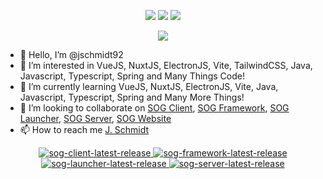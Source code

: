 <p align="center">
  <img src = "https://github-readme-stats.vercel.app/api?username=jschmidt92&show_icons=true&count_private=true&theme=darcula&hide_border=true&hide=issues&bg_color=00000000">
  <img src = "https://github-readme-stats.vercel.app/api/top-langs/?username=jschmidt92&layout=compact&hide_border=true&theme=darcula&bg_color=00000000&langs_count=6&count_private=true">
  <img src = "https://github-readme-streak-stats.herokuapp.com?user=jschmidt92&theme=darcula&hide_border=true&background=FFFFFF00&count_private=true">
</p>

<p align="center">
  <img src = "https://github-readme-stats.vercel.app/api/wakatime?username=JSchmidt92&layout=compact&hide_border=true&theme=darcula&bg_color=00000000&count_private=true">
</p>

- 👋 Hello, I’m @jschmidt92
- 👀 I’m interested in VueJS, NuxtJS, ElectronJS, Vite, TailwindCSS, Java, Javascript, Typescript, Spring and Many Things Code!
- 🌱 I’m currently learning VueJS, NuxtJS, ElectronJS, Vite, Java, Javascript, Typescript, Spring and Many More Things!
- 💞️ I’m looking to collaborate on [SOG Client](https://github.com/jschmidt92/sog-client), [SOG Framework](https://github.com/jschmidt92/sog-framework), [SOG Launcher](https://github.com/jschmidt92/sog-launcher), [SOG Server](https://github.com/jschmidt92/sog-server), [SOG Website](https://github.com/jschmidt92/sog-website)
- 📫 How to reach me [J. Schmidt](https://discord.com/users/90681659204046848)

<p align="center">
  <a href="https://github.com/jschmidt92/sog-client/releases/latest">
    <img src="https://img.shields.io/github/v/release/jschmidt92/sog-client?label=sog%20client" alt="sog-client-latest-release">
  </a>
  <a href="https://github.com/jschmidt92/sog-framework/releases/latest">
    <img src="https://img.shields.io/github/v/release/jschmidt92/sog-framework?label=sog%20framework" alt="sog-framework-latest-release">
  </a>
  <a href="https://github.com/jschmidt92/sog-launcher/releases/latest">
    <img src="https://img.shields.io/github/v/release/jschmidt92/sog-launcher?label=sog%20launcher" alt="sog-launcher-latest-release">
  </a>
  <a href="https://github.com/jschmidt92/sog-server/releases/latest">
    <img src="https://img.shields.io/github/v/release/jschmidt92/sog-server?label=sog%20server" alt="sog-server-latest-release">
  </a>
</p>

<!---
jschmidt92/jschmidt92 is a ✨ special ✨ repository because its `README.md` (this file) appears on your GitHub profile.
You can click the Preview link to take a look at your changes.
--->
